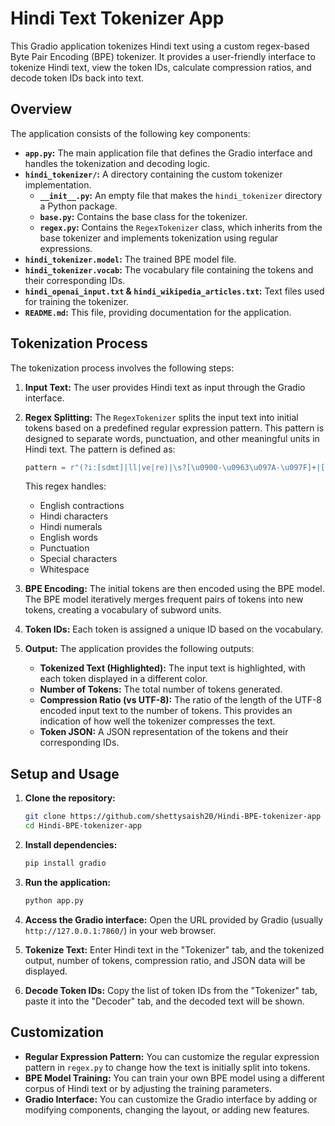 # Hindi Text Tokenizer App

This Gradio application tokenizes Hindi text using a custom regex-based Byte Pair Encoding (BPE) tokenizer. It provides a user-friendly interface to tokenize Hindi text, view the token IDs, calculate compression ratios, and decode token IDs back into text.

## Overview

The application consists of the following key components:

*   **`app.py`:** The main application file that defines the Gradio interface and handles the tokenization and decoding logic.
*   **`hindi_tokenizer/`:** A directory containing the custom tokenizer implementation.
    *   **`__init__.py`:**  An empty file that makes the `hindi_tokenizer` directory a Python package.
    *   **`base.py`:** Contains the base class for the tokenizer.
    *   **`regex.py`:** Contains the `RegexTokenizer` class, which inherits from the base tokenizer and implements tokenization using regular expressions.
*   **`hindi_tokenizer.model`:** The trained BPE model file.
*   **`hindi_tokenizer.vocab`:** The vocabulary file containing the tokens and their corresponding IDs.
*   **`hindi_openai_input.txt` & `hindi_wikipedia_articles.txt`:** Text files used for training the tokenizer.
*   **`README.md`:** This file, providing documentation for the application.

## Tokenization Process

The tokenization process involves the following steps:

1.  **Input Text:** The user provides Hindi text as input through the Gradio interface.
2.  **Regex Splitting:** The `RegexTokenizer` splits the input text into initial tokens based on a predefined regular expression pattern. This pattern is designed to separate words, punctuation, and other meaningful units in Hindi text. The pattern is defined as:

    ```python
    pattern = r"(?i:[sdmt]|ll|ve|re)|\s?[\u0900-\u0963\u097A-\u097F]+|[\u0966-\u096F]{1,3}|[\d]{1,3}|\s?[a-zA-Z]+|[।.,!?;:\"'(){}[\]-\u0964\u0965]|[^\s\w\u0900-\u097F]|\s*[\r\n]|\s+(?!\S)|\s+"
    ```

    This regex handles:

    *   English contractions
    *   Hindi characters
    *   Hindi numerals
    *   English words
    *   Punctuation
    *   Special characters
    *   Whitespace
3.  **BPE Encoding:** The initial tokens are then encoded using the BPE model. The BPE model iteratively merges frequent pairs of tokens into new tokens, creating a vocabulary of subword units.
4.  **Token IDs:** Each token is assigned a unique ID based on the vocabulary.
5.  **Output:** The application provides the following outputs:
    *   **Tokenized Text (Highlighted):** The input text is highlighted, with each token displayed in a different color.
    *   **Number of Tokens:** The total number of tokens generated.
    *   **Compression Ratio (vs UTF-8):** The ratio of the length of the UTF-8 encoded input text to the number of tokens. This provides an indication of how well the tokenizer compresses the text.
    *   **Token JSON:** A JSON representation of the tokens and their corresponding IDs.

## Setup and Usage

1.  **Clone the repository:**

    ```bash
    git clone https://github.com/shettysaish20/Hindi-BPE-tokenizer-app
    cd Hindi-BPE-tokenizer-app
    ```

2.  **Install dependencies:**

    ```bash
    pip install gradio
    ```

3.  **Run the application:**

    ```bash
    python app.py
    ```

4.  **Access the Gradio interface:** Open the URL provided by Gradio (usually `http://127.0.0.1:7860/`) in your web browser.

5.  **Tokenize Text:** Enter Hindi text in the "Tokenizer" tab, and the tokenized output, number of tokens, compression ratio, and JSON data will be displayed.

6.  **Decode Token IDs:** Copy the list of token IDs from the "Tokenizer" tab, paste it into the "Decoder" tab, and the decoded text will be shown.

## Customization

*   **Regular Expression Pattern:** You can customize the regular expression pattern in `regex.py` to change how the text is initially split into tokens.
*   **BPE Model Training:** You can train your own BPE model using a different corpus of Hindi text or by adjusting the training parameters.
*   **Gradio Interface:** You can customize the Gradio interface by adding or modifying components, changing the layout, or adding new features.
